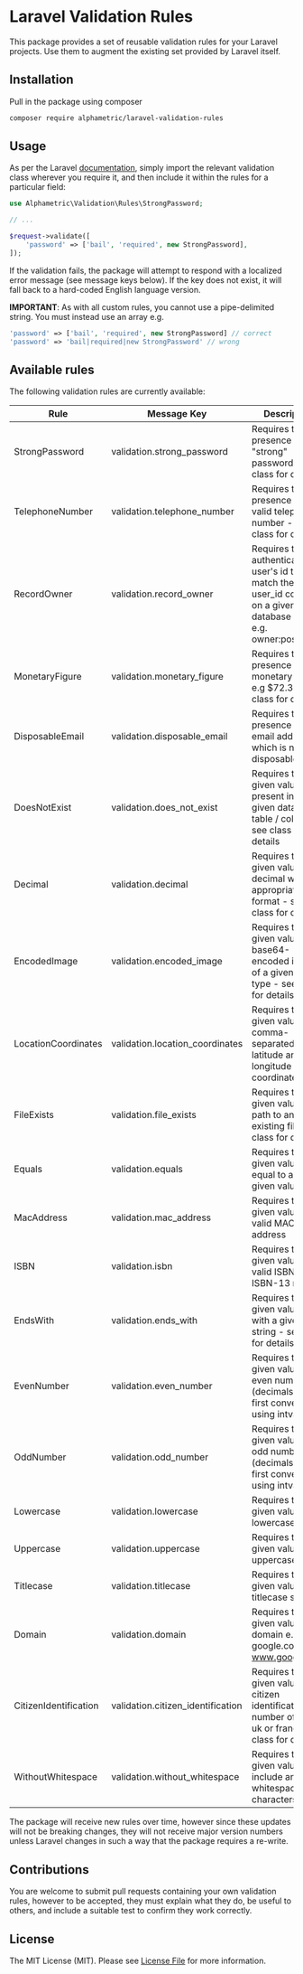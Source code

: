 # Laravel Validation Rules

This package provides a set of reusable validation rules for your Laravel projects. Use them to augment the existing set provided by Laravel itself.

## Installation

Pull in the package using composer

```bash
composer require alphametric/laravel-validation-rules
```

## Usage

As per the Laravel [documentation](https://laravel.com/docs/5.8/validation#using-rule-objects), simply import the relevant validation class wherever you require it, and then include it within the rules for a particular field:

```php
use Alphametric\Validation\Rules\StrongPassword;

// ...

$request->validate([
    'password' => ['bail', 'required', new StrongPassword],
]);
```

If the validation fails, the package will attempt to respond with a localized error message (see message keys below). If the key does not exist, it will fall back to a hard-coded English language version.

**IMPORTANT**: As with all custom rules, you cannot use a pipe-delimited string. You must instead use an array e.g.

```php
'password' => ['bail', 'required', new StrongPassword] // correct
'password' => 'bail|required|new StrongPassword' // wrong
```

## Available rules

The following validation rules are currently available:

| Rule                  | Message Key                       | Description |
| --------------------- | --------------------------------- | ----------- |
| StrongPassword        | validation.strong_password        | Requires the presence of a "strong" password - see class for details |
| TelephoneNumber       | validation.telephone_number       | Requires the presence of a valid telephone number - see class for details |
| RecordOwner           | validation.record_owner           | Requires the authenticated user's id to match the user_id column on a given database record e.g. owner:posts,id |
| MonetaryFigure        | validation.monetary_figure        | Requires the presence of a monetary figure e.g $72.33 - see class for details |
| DisposableEmail       | validation.disposable_email       | Requires the presence of an email address which is not disposable |
| DoesNotExist          | validation.does_not_exist         | Requires that the given value is not present in a given database table / column - see class for details |
| Decimal               | validation.decimal                | Requires that the given value is a decimal with an appropriate format - see class for details |
| EncodedImage          | validation.encoded_image          | Requires that the given value is a base64-encoded image of a given mime type - see class for details |
| LocationCoordinates   | validation.location_coordinates   | Requires that the given value is a comma-separated set of latitude and longitude coordinates |
| FileExists            | validation.file_exists            | Requires that the given value is a path to an existing file - see class for details |
| Equals                | validation.equals                 | Requires that the given value is equal to another given value |
| MacAddress            | validation.mac_address            | Requires that the given value is a valid MAC address |
| ISBN                  | validation.isbn                   | Requires that the given value is a valid ISBN-10 or ISBN-13 number |
| EndsWith              | validation.ends_with              | Requires that the given value ends with a given string - see class for details |
| EvenNumber            | validation.even_number            | Requires that the given value is an even number (decimals are first converted using intval) |
| OddNumber             | validation.odd_number             | Requires that the given value is an odd number (decimals are first converted using intval) |
| Lowercase             | validation.lowercase              | Requires that the given value is a lowercase string |
| Uppercase             | validation.uppercase              | Requires that the given value is a uppercase string |
| Titlecase             | validation.titlecase              | Requires that the given value is a titlecase string |
| Domain                | validation.domain                 | Requires that the given value be a domain e.g. google.com, www.google.com |
| CitizenIdentification | validation.citizen_identification | Requires that the given value be a citizen identification number of usa, uk or france (see class for details) |
| WithoutWhitespace     | validation.without_whitespace	    | Requires that the given value not include any whitespace characters |

The package will receive new rules over time, however since these updates will not be breaking changes, they will not receive major version numbers unless Laravel changes in such a way that the package requires a re-write.

## Contributions

You are welcome to submit pull requests containing your own validation rules, however to be accepted, they must explain what they do, be useful to others, and include a suitable test to confirm they work correctly.

## License

The MIT License (MIT). Please see [License File](LICENSE.md) for more information.
